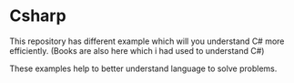# Csharp
This repository has different example which will you understand C# more efficiently. (Books are also here which i had used to understand C#) 

These examples help to better understand language to solve problems.
